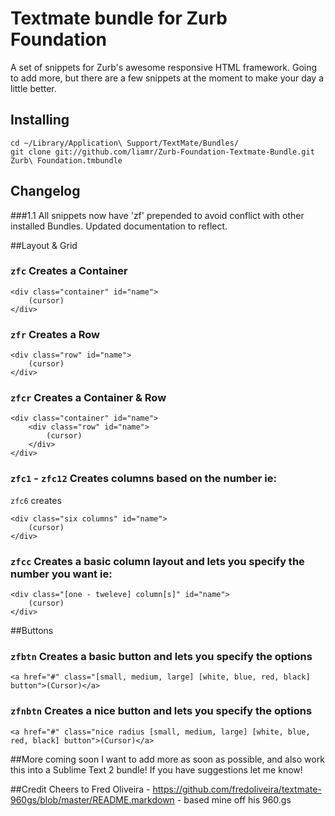 # Textmate bundle for Zurb Foundation

A set of snippets for Zurb's awesome responsive HTML framework. Going to add more, but there are a few snippets at the moment to make your day a little better.

## Installing

	cd ~/Library/Application\ Support/TextMate/Bundles/
	git clone git://github.com/liamr/Zurb-Foundation-Textmate-Bundle.git Zurb\ Foundation.tmbundle
	
## Changelog

###1.1
All snippets now have 'zf' prepended to avoid conflict with other installed Bundles. Updated documentation to reflect.

##Layout & Grid

### `zfc` Creates a Container

    <div class="container" id="name">
    	(cursor)	
    </div>
    
### `zfr` Creates a Row

    <div class="row" id="name">
    	(cursor)	
    </div>
    
### `zfcr` Creates a Container & Row

    <div class="container" id="name">
        <div class="row" id="name">
    	    (cursor)	
    	</div>
    </div>
    
### `zfc1` - `zfc12` Creates columns based on the number ie:

`zfc6` creates

    <div class="six columns" id="name">
        (cursor)
    </div>
    
### `zfcc` Creates a basic column layout and lets you specify the number you want ie:

    <div class="[one - tweleve] column[s]" id="name">
        (cursor)
    </div>
    
    

##Buttons

### `zfbtn` Creates a basic button and lets you specify the options

    <a href="#" class="[small, medium, large] [white, blue, red, black] button">(Cursor)</a>
    
### `zfnbtn` Creates a nice button and lets you specify the options

    <a href="#" class="nice radius [small, medium, large] [white, blue, red, black] button">(Cursor)</a>
    
##More coming soon
I want to add more as soon as possible, and also work this into a Sublime Text 2 bundle!
If you have suggestions let me know!

##Credit
Cheers to Fred Oliveira - https://github.com/fredoliveira/textmate-960gs/blob/master/README.markdown - based mine off his 960.gs 

